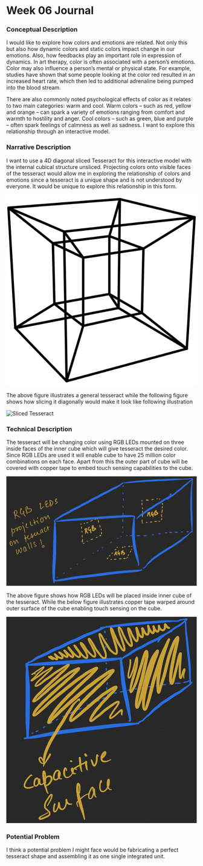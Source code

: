 # Week 06 Journal

### Conceptual Description

I would like to explore how colors and emotions are related. Not only this but also how dynamic colors and static colors impact change in our emotions. Also, how feedbacks play an important role in expression of dynamics. In art therapy, color is often associated with a person’s emotions. Color may also influence a person’s mental or physical state. For example, studies have shown that some people looking at the color red resulted in an increased heart rate, which then led to additional adrenaline being pumped into the blood stream.

There are also commonly noted psychological effects of color as it relates to two main categories: warm and cool. Warm colors – such as red, yellow and orange – can spark a variety of emotions ranging from comfort and warmth to hostility and anger. Cool colors – such as green, blue and purple – often spark feelings of calmness as well as sadness. I want to explore this relationship through an interactive model.

### Narrative Description

I want to use a 4D diagonal sliced Tesseract for this interactive model with the internal cubical structure unsliced. Projecting colors onto visible faces of the tesseract would allow me in exploring the relationship of colors and emotions since a tesseract is a unique shape and is not understood by everyone. It would be unique to explore this relationship in this form.

![Tesseract Visual](./images/tesseract.png)

The above figure illustrates a general tesseract while the following figure shows how slicing it diagonally would make it look like following illustration

![Sliced Tesseract](./images/tesseract-sliced.png)

### Technical Description

The tesseract will be changing color using RGB LEDs mounted on three inside faces of the inner cube which will give tesseract the desired color. Since RGB LEDs are used it will enable cube to have 25 million color combinations on each face. Apart from this the outer part of cube will be covered with copper tape to embed touch sensing capabilities to the cube.

![LED Placement](./images/ledPlacement.png)

The above figure shows how RGB LEDs will be placed inside inner cube of the tesseract. While the below figure illustrates copper tape warped around outer surface of the cube enabling touch sensing on the cube.

![Capacitive Surface](./images/capacitiveSurface.png)

### Potential Problem
I think a potential problem I might face would be fabricating a perfect tesseract shape and assembling it as one single integrated unit.